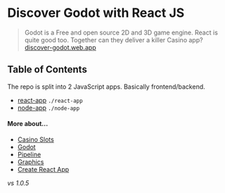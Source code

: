 # Discover Godot with React JS

> Godot is a Free and open source 2D and 3D game engine. React is quite good too. Together can they deliver a killer Casino app? [discover-godot.web.app](https://discover-godot.web.app)

## Table of Contents

The repo is split into 2 JavaScript apps. Basically frontend/backend.

- [react-app](./docs/react-app.md) `./react-app`  
- [node-app](./docs/node-app.md) `./node-app`  

#### More about... 

- [Casino Slots](./docs/casino-slots.md)
- [Godot](./docs/godot.md) 
- [Pipeline](./docs/pipeline.md)
- [Graphics](./docs/graphics.md)
- [Create React App](./docs/create-react-app.md)

_vs 1.0.5_
